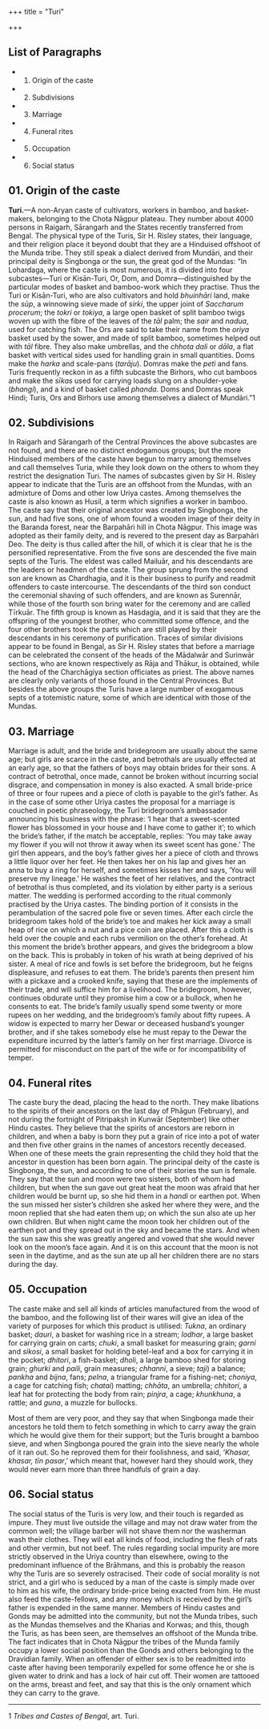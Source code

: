 +++
title = "Turi"

+++

## List of Paragraphs

+ 1. Origin of the caste 
+ 2. Subdivisions 
+ 3. Marriage 
+ 4. Funeral rites 
+ 5. Occupation 
+ 6. Social status 

## 01. Origin of the caste

**Turi.**—A non-Aryan caste of cultivators, workers in bamboo, and basket-makers, belonging to the Chota Nāgpur plateau. They number about 4000 persons in Raigarh, Sārangarh and the States recently transferred from Bengal. The physical type of the Turis, Sir H. Risley states, their language, and their religion place it beyond doubt that they are a Hinduised offshoot of the Munda tribe. They still speak a dialect derived from Mundāri, and their principal deity is Singbonga or the sun, the great god of the Mundas: “In Lohardaga, where the caste is most numerous, it is divided into four subcastes—Turi or Kisān-Turi, Or, Dom, and Domra—distinguished by the particular modes of basket and bamboo-work which they practise. Thus the Turi or Kisān-Turi, who are also cultivators and hold *bhuinhāri* land, make the *sūp*, a winnowing sieve made of *sirki*, the upper joint of *Saccharum procerum*; the *tokri* or *tokiya*, a large open basket of split bamboo twigs woven up with the fibre of the leaves of the *tāl* palm; the *sair* and *nadua*, used for catching fish. The Ors are said to take their name from the *oriya* basket used by the sower, and made of split bamboo, sometimes helped out with *tāl* fibre. They also make umbrellas, and the *chhota dali* or *dāla*, a flat basket with vertical sides used for handling grain in small quantities. Doms make the *harka* and scale-pans \(*tarāju*\). Domras make the *peti* and fans. Turis frequently reckon in as a fifth subcaste the Birhors, who cut bamboos and make the *sīkas* used for carrying loads slung on a shoulder-yoke \(*bhangi*\), and a kind of basket called *phanda*. Doms and Domras speak Hindi; Turis, Ors and Birhors use among themselves a dialect of Mundāri.”1 

## 02. Subdivisions

In Raigarh and Sārangarh of the Central Provinces the above subcastes are not found, and there are no distinct endogamous groups; but the more Hinduised members of the caste have begun to marry among themselves and call themselves Turia, while they look down on the others to whom they restrict the designation Turi. The names of subcastes given by Sir H. Risley appear to indicate that the Turis are an offshoot from the Mundas, with an admixture of Doms and other low Uriya castes. Among themselves the caste is also known as Husil, a term which signifies a worker in bamboo. The caste say that their original ancestor was created by Singbonga, the sun, and had five sons, one of whom found a wooden image of their deity in the Baranda forest, near the Barpahāri hill in Chota Nāgpur. This image was adopted as their family deity, and is revered to the present day as Barpahāri Deo. The deity is thus called after the hill, of which it is clear that he is the personified representative. From the five sons are descended the five main septs of the Turis. The eldest was called Mailuār, and his descendants are the leaders or headmen of the caste. The group sprung from the second son are known as Chardhagia, and it is their business to purify and readmit offenders to caste intercourse. The descendants of the third son conduct the ceremonial shaving of such offenders, and are known as Surennār, while those of the fourth son bring water for the ceremony and are called Tīrkuār. The fifth group is known as Hasdagia, and it is said that they are the offspring of the youngest brother, who committed some offence, and the four other brothers took the parts which are still played by their descendants in his ceremony of purification. Traces of similar divisions appear to be found in Bengal, as Sir H. Risley states that before a marriage can be celebrated the consent of the heads of the Mādalwār and Surinwār sections, who are known respectively as Rāja and Thākur, is obtained, while the head of the Charchāgiya section officiates as priest. The above names are clearly only variants of those found in the Central Provinces. But besides the above groups the Turis have a large number of exogamous septs of a totemistic nature, some of which are identical with those of the Mundas. 

## 03. Marriage

Marriage is adult, and the bride and bridegroom are usually about the same age; but girls are scarce in the caste, and betrothals are usually effected at an early age, so that the fathers of boys may obtain brides for their sons. A contract of betrothal, once made, cannot be broken without incurring social disgrace, and compensation in money is also exacted. A small bride-price of three or four rupees and a piece of cloth is payable to the girl’s father. As in the case of some other Uriya castes the proposal for a marriage is couched in poetic phraseology, the Turi bridegroom’s ambassador announcing his business with the phrase: ‘I hear that a sweet-scented flower has blossomed in your house and I have come to gather it’; to which the bride’s father, if the match be acceptable, replies: ‘You may take away my flower if you will not throw it away when its sweet scent has gone.’ The girl then appears, and the boy’s father gives her a piece of cloth and throws a little liquor over her feet. He then takes her on his lap and gives her an anna to buy a ring for herself, and sometimes kisses her and says, ‘You will preserve my lineage.’ He washes the feet of her relatives, and the contract of betrothal is thus completed, and its violation by either party is a serious matter. The wedding is performed according to the ritual commonly practised by the Uriya castes. The binding portion of it consists in the perambulation of the sacred pole five or seven times. After each circle the bridegroom takes hold of the bride’s toe and makes her kick away a small heap of rice on which a nut and a pice coin are placed. After this a cloth is held over the couple and each rubs vermilion on the other’s forehead. At this moment the bride’s brother appears, and gives the bridegroom a blow on the back. This is probably in token of his wrath at being deprived of his sister. A meal of rice and fowls is set before the bridegroom, but he feigns displeasure, and refuses to eat them. The bride’s parents then present him with a pickaxe and a crooked knife, saying that these are the implements of their trade, and will suffice him for a livelihood. The bridegroom, however, continues obdurate until they promise him a cow or a bullock, when he consents to eat. The bride’s family usually spend some twenty or more rupees on her wedding, and the bridegroom’s family about fifty rupees. A widow is expected to marry her Dewar or deceased husband’s younger brother, and if she takes somebody else he must repay to the Dewar the expenditure incurred by the latter’s family on her first marriage. Divorce is permitted for misconduct on the part of the wife or for incompatibility of temper. 

## 04. Funeral rites

The caste bury the dead, placing the head to the north. They make libations to the spirits of their ancestors on the last day of Phāgun \(February\), and not during the fortnight of Pitripaksh in Kunwār \(September\) like other Hindu castes. They believe that the spirits of ancestors are reborn in children, and when a baby is born they put a grain of rice into a pot of water and then five other grains in the names of ancestors recently deceased. When one of these meets the grain representing the child they hold that the ancestor in question has been born again. The principal deity of the caste is Singbonga, the sun, and according to one of their stories the sun is female. They say that the sun and moon were two sisters, both of whom had children, but when the sun gave out great heat the moon was afraid that her children would be burnt up, so she hid them in a *handi* or earthen pot. When the sun missed her sister’s children she asked her where they were, and the moon replied that she had eaten them up; on which the sun also ate up her own children. But when night came the moon took her children out of the earthen pot and they spread out in the sky and became the stars. And when the sun saw this she was greatly angered and vowed that she would never look on the moon’s face again. And it is on this account that the moon is not seen in the daytime, and as the sun ate up all her children there are no stars during the day. 

## 05. Occupation

The caste make and sell all kinds of articles manufactured from the wood of the bamboo, and the following list of their wares will give an idea of the variety of purposes for which this product is utilised: *Tukna*, an ordinary basket; *dauri*, a basket for washing rice in a stream; *lodhar*, a large basket for carrying grain on carts; *chuki*, a small basket for measuring grain; *garni* and *sikosi*, a small basket for holding betel-leaf and a box for carrying it in the pocket; *dhitori*, a fish-basket; *dholi*, a large bamboo shed for storing grain; *ghurki* and *paili*, grain measures; *chhanni*, a sieve; *taji*\) a balance; *pankha* and *bijna*, fans; *pelna*, a triangular frame for a fishing-net; *choniya*, a cage for catching fish; *chatai*\) matting; *chhāta*, an umbrella; *chhitori*, a leaf hat for protecting the body from rain; *pinjra*, a cage; *khunkhuna*, a rattle; and *guna*, a muzzle for bullocks. 

Most of them are very poor, and they say that when Singbonga made their ancestors he told them to fetch something in which to carry away the grain which he would give them for their support; but the Turis brought a bamboo sieve, and when Singbonga poured the grain into the sieve nearly the whole of it ran out. So he reproved them for their foolishness, and said, ‘*Khasar, khasar, tīn pasar*,’ which meant that, however hard they should work, they would never earn more than three handfuls of grain a day. 

## 06. Social status

The social status of the Turis is very low, and their touch is regarded as impure. They must live outside the village and may not draw water from the common well; the village barber will not shave them nor the washerman wash their clothes. They will eat all kinds of food, including the flesh of rats and other vermin, but not beef. The rules regarding social impurity are more strictly observed in the Uriya country than elsewhere, owing to the predominant influence of the Brāhmans, and this is probably the reason why the Turis are so severely ostracised. Their code of social morality is not strict, and a girl who is seduced by a man of the caste is simply made over to him as his wife, the ordinary bride-price being exacted from him. He must also feed the caste-fellows, and any money which is received by the girl’s father is expended in the same manner. Members of Hindu castes and Gonds may be admitted into the community, but not the Munda tribes, such as the Mundas themselves and the Kharias and Korwas; and this, though the Turis, as has been seen, are themselves an offshoot of the Munda tribe. The fact indicates that in Chota Nāgpur the tribes of the Munda family occupy a lower social position than the Gonds and others belonging to the Dravidian family. When an offender of either sex is to be readmitted into caste after having been temporarily expelled for some offence he or she is given water to drink and has a lock of hair cut off. Their women are tattooed on the arms, breast and feet, and say that this is the only ornament which they can carry to the grave. 

___________________

1 *Tribes and Castes of Bengal*, art. Turi. 

